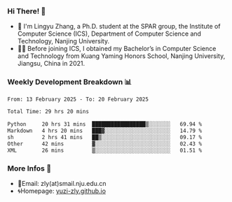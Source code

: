 ### Hi There! 👋 
- 🐳 I'm Lingyu Zhang, a Ph.D. student at the SPAR group, the Institute of Computer Science (ICS), Department of Computer Science and Technology, Nanjing University.
- 🧑‍🎓 Before joining ICS, I obtained my Bachelor’s in Computer Science and Technology from Kuang Yaming Honors School, Nanjing University, Jiangsu, China in 2021.

### Weekly Development Breakdown :bar_chart:

<!--START_SECTION:waka-->

```txt
From: 13 February 2025 - To: 20 February 2025

Total Time: 29 hrs 20 mins

Python     20 hrs 31 mins  █████████████████▒░░░░░░░   69.94 %
Markdown   4 hrs 20 mins   ███▓░░░░░░░░░░░░░░░░░░░░░   14.79 %
sh         2 hrs 41 mins   ██▒░░░░░░░░░░░░░░░░░░░░░░   09.17 %
Other      42 mins         ▓░░░░░░░░░░░░░░░░░░░░░░░░   02.43 %
XML        26 mins         ▒░░░░░░░░░░░░░░░░░░░░░░░░   01.51 %
```

<!--END_SECTION:waka-->

<!--
### Github Contributions :octocat:

![](https://raw.githubusercontent.com/yuzi-zly/yuzi-zly/output/github-contribution-grid-snake.svg)              
-->

### More Infos 📖

- 📧Email: zly(at)smail.nju.edu.cn
- 🌀Homepage: [yuzi-zly.github.io](https://yuzi-zly.github.io/)
